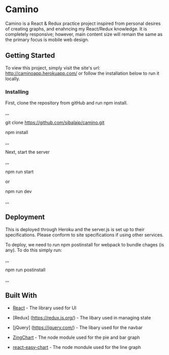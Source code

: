 # Camino

Camino is a React & Redux practice project inspired from personal desires of creating graphs, and enahncing my React/Redux knowledge. It is completely responsive; however, main content size will remain the same as the primary focus is mobile web design.

## Getting Started

To view this project, simply visit the site's url: http://caminoapp.herokuapp.com/ or follow the installation below to run it locally.

### Installing

First, clone the repository from gitHub and run npm install.

,,,

git clone https://github.com/sibalajp/camino.git

npm install

,,,

Next, start the server

,,,

npm run start

or

npm run dev 

,,,


## Deployment

This is deployed through Heroku and the server.js is set up to their specifications. Please conform to site specifications if using other services. 

To deploy, we need to run npm postinstall for webpack to bundle chages (is any). To do this simply run: 

,,,

npm run postinstall

,,,


## Built With

* [React](https://reactjs.org/) - The library used for UI

* [Redux] (https://redux.js.org/) - The libary used in managing state

* [jQuery] (https://jquery.com/) - The libary used for the navbar 

* [ZingChart](https://www.zingchart.com/gallery/) - The node module used for the pie and bar graph

* [react-easy-chart](https://www.npmjs.com/package/react-easy-chart) - The node mondule used for the line graph









